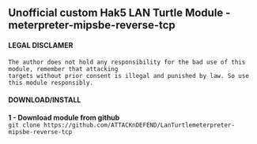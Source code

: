 ## Unofficial custom Hak5 LAN Turtle Module - meterpreter-mipsbe-reverse-tcp

#### LEGAL DISCLAMER
    The author does not hold any responsibility for the bad use of this module, remember that attacking
    targets without prior consent is illegal and punished by law. So use this module responsibly.

#### DOWNLOAD/INSTALL

**1 - Download module from github**<br />
`git clone https://github.com/ATTACKnDEFEND/LanTurtlemeterpreter-mipsbe-reverse-tcp`


